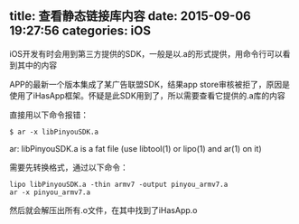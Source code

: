 title: 查看静态链接库内容
date: 2015-09-06 19:27:56
categories: iOS
---
iOS开发有时会用到第三方提供的SDK，一般是以.a的形式提供，用命令行可以看到其中的内容
<!--more-->

APP的最新一个版本集成了某广告联盟SDK，结果app store审核被拒了，原因是使用了iHasApp框架。怀疑是此SDK用到了，所以需要查看它提供的.a库的内容

直接用以下命令报错：
```
$ ar -x libPinyouSDK.a
```
ar: libPinyouSDK.a is a fat file (use libtool(1) or lipo(1) and ar(1) on it)

需要先转换格式，通过以下命令：
```
lipo libPinyouSDK.a -thin armv7 -output pinyou_armv7.a
ar -x pinyou_armv7.a
```

然后就会解压出所有.o文件，在其中找到了iHasApp.o